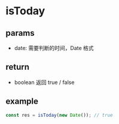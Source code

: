 # isToday

## params

- date: 需要判断的时间，Date 格式

## return

- boolean 返回 true / false

## example

```javascript
const res = isToday(new Date()); // true
```
